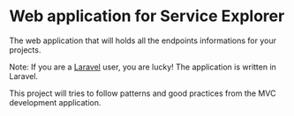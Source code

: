 # Web application for Service Explorer

The web application that will holds all the endpoints informations for your projects.

Note: If you are a [Laravel](https://laravel.com/) user, you are lucky! The application is written in Laravel.

This project will tries to follow patterns and good practices from the MVC development application.
